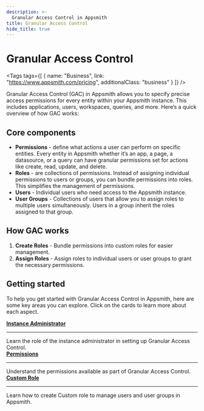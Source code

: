 ```yaml
---
description: >-
  Granular Access Control in Appsmith
title: Granular Access Control
hide_title: true
---
```

<!-- vale off -->

<div className="tag-wrapper">
 <h1>Granular Access Control</h1>

<Tags
tags={[
{ name: "Business", link: "https://www.appsmith.com/pricing", additionalClass: "business" }
]}
/>

</div>

<!-- vale on -->

Granular Access Control (GAC) in Appsmith allows you to specify precise access permissions for every entity within your Appsmith instance. This includes applications, users, workspaces, queries, and more. Here’s a quick overview of how GAC works:

  <ZoomImage
   src="/img/gac-overview.png" 
   alt="How Granular Access Control works in Appsmith"
   caption="How Granular Access Control works in Appsmith"
   />

## Core components

* **Permissions** - define what actions a user can perform on specific entities. Every entity in Appsmith whether it’s an app, a page, a datasource, or a query can have granular permissions set for actions like create, read, update, and delete.
* **Roles** - are collections of permissions. Instead of assigning individual permissions to users or groups, you can bundle permissions into roles. This simplifies the management of permissions.
* **Users** - Individual users who need access to the Appsmith instance.
* **User Groups** - Collections of users that allow you to assign roles to multiple users simultaneously. Users in a group inherit the roles assigned to that group.

## How GAC works

1. **Create Roles** - Bundle permissions into custom roles for easier management.
2. **Assign Roles** - Assign roles to individual users or user groups to grant the necessary permissions.

## Getting started

To help you get started with Granular Access Control in Appsmith, here are some key areas you can explore. Click on the cards to learn more about each aspect.

<div className="containerGridSampleApp">
   <div className="containerColumnSampleApp columnGrid column-one">
       <div className="containerCol">
           <a href="/advanced-concepts/granular-access-control/reference/default-roles#instance-administrator-role"><strong>Instance Administrator</strong></a>
       </div>
       <hr/>
       <div className="containerDescription">
           Learn the role of the instance administrator in setting up Granular Access Control.
       </div>
   </div>
   <div className="containerColumnSampleApp columnGrid column-two">
       <div className="containerCol">
           <a href="/advanced-concepts/granular-access-control/reference/permissions"><strong>Permissions</strong></a>
       </div>
       <hr/>
       <div className="containerDescription">
           Understand the permissions available as part of Granular Access Control.
       </div>
   </div>
   <div className="containerColumnSampleApp columnGrid column-three">
       <div className="containerCol">
           <a href="/advanced-concepts/granular-access-control/reference/custom-roles"><strong>Custom Role</strong></a>
       </div>
       <hr/>
       <div className="containerDescription">
           Learn how to create Custom role to manage users and user groups in Appsmith.
       </div>
   </div>
</div>

